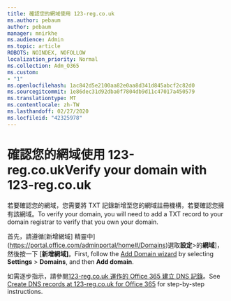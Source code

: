 ```yaml
---
title: 確認您的網域使用 123-reg.co.uk
ms.author: pebaum
author: pebaum
manager: mnirkhe
ms.audience: Admin
ms.topic: article
ROBOTS: NOINDEX, NOFOLLOW
localization_priority: Normal
ms.collection: Adm_O365
ms.custom:
- "1"
ms.openlocfilehash: 1ac842d5e2100aa82e0aa8d341d845abcf2c82d0
ms.sourcegitcommit: 1e86dec31d92dba0f7804db9d11c47017a450579
ms.translationtype: MT
ms.contentlocale: zh-TW
ms.lasthandoff: 02/27/2020
ms.locfileid: "42325978"
---
```

# <a name="verify-your-domain-with-123-regcouk"></a><span data-ttu-id="d533a-102">確認您的網域使用 123-reg.co.uk</span><span class="sxs-lookup"><span data-stu-id="d533a-102">Verify your domain with 123-reg.co.uk</span></span>

<span data-ttu-id="d533a-103">若要確認您的網域，您需要將 TXT 記錄新增至您的網域註冊機構，若要確認您擁有該網域。</span><span class="sxs-lookup"><span data-stu-id="d533a-103">To verify your domain, you will need to add a TXT record to your domain registrar to verify that you own your domain.</span></span> 

<span data-ttu-id="d533a-104">首先，請遵循[新增網域] 精靈中](https://portal.office.com/adminportal/home#/Domains)選取**設定**\>的**網域**]，然後按一下 [**新增網域]**。</span><span class="sxs-lookup"><span data-stu-id="d533a-104">First, follow the [Add Domain wizard](https://portal.office.com/adminportal/home#/Domains) by selecting **Settings** \> **Domains**, and then **Add domain**.</span></span>
  
<span data-ttu-id="d533a-105">如需逐步指示，請參閱[123-reg.co.uk 運作的 Office 365 建立 DNS 記錄](https://docs.microsoft.com/microsoft-365/admin/dns/create-dns-records-at-123-reg-co-uk)。</span><span class="sxs-lookup"><span data-stu-id="d533a-105">See [Create DNS records at 123-reg.co.uk for Office 365](https://docs.microsoft.com/microsoft-365/admin/dns/create-dns-records-at-123-reg-co-uk) for step-by-step instructions.</span></span>